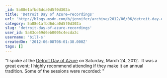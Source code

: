 ```yaml
---
_id: 5a88e1afbd6dca0d5f0d302a
title: 'Detroit Day of Azure–recordings'
url: 'http://blogs.msdn.com/b/jennifer/archive/2012/06/06/detroit-day-of-azure-recordings.aspx'
category: 5a88e1afbd6dca0d5f0d302a
slug: 'detroit-day-of-azure-recordings'
user_id: 5a83ce59d6eb0005c4ecda2c
username: 'bill-s'
createdOn: '2012-06-08T08:01:38.000Z'
tags: []
---
```


"I spoke at the <a href="http://detroitdayofazure.com/">Detroit Day of Azure</a> on Saturday, March 24, 2012.  It was a great event; I highly recommend attending if they make it an annual tradition. Some of the sessions were recorded: "
